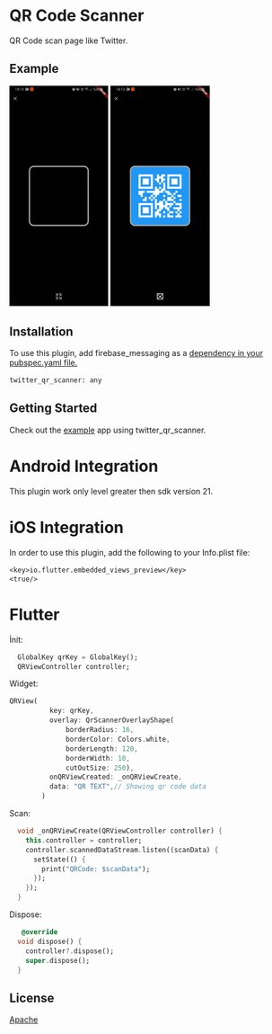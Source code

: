 # QR Code Scanner

QR Code scan page like Twitter.

## Example

<img src="https://raw.githubusercontent.com/Furkankyl/twitter_qr_scanner/master/screen1.png" width="35%" />
<img src="https://raw.githubusercontent.com/Furkankyl/twitter_qr_scanner/master/screen2.png" width="35%"  />

## Installation

To use this plugin, add firebase_messaging as a [dependency in your pubspec.yaml file.](https://flutter.dev/docs/development/packages-and-plugins/using-packages)

```bash
twitter_qr_scanner: any
```

## Getting Started
Check out the [example](https://github.com/Furkankyl/twitter_qr_scanner/tree/master/example) app using twitter_qr_scanner.

# Android Integration

This plugin work only level greater then sdk version 21.

# iOS Integration
In order to use this plugin, add the following to your Info.plist file:

```plist
<key>io.flutter.embedded_views_preview</key>
<true/>

```




# Flutter
İnit:
``` dart
  GlobalKey qrKey = GlobalKey();
  QRViewController controller;

```

Widget:
``` dart
QRView(
          key: qrKey,
          overlay: QrScannerOverlayShape(
              borderRadius: 16,
              borderColor: Colors.white,
              borderLength: 120,
              borderWidth: 10,
              cutOutSize: 250),
          onQRViewCreated: _onQRViewCreate,
          data: "QR TEXT",// Showing qr code data
        )
```

Scan:
``` dart
  void _onQRViewCreate(QRViewController controller) {
    this.controller = controller;
    controller.scannedDataStream.listen((scanData) {
      setState(() {
        print("QRCode: $scanData");
      });
    });
  }
```
Dispose:
``` dart
   @override
  void dispose() {
    controller?.dispose();
    super.dispose();
  }

```

## License
[Apache](https://github.com/Furkankyl/twitter_qr_scanner/blob/master/LICENSE)
